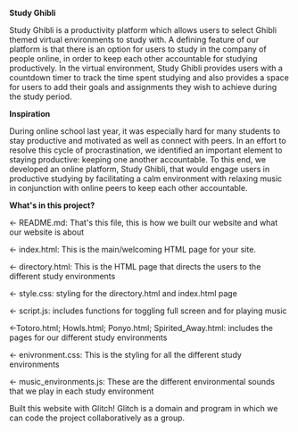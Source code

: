 **Study Ghibli**

Study Ghibli is a productivity platform which allows users to select Ghibli themed virtual environments to study with. A defining feature of our platform is that there is an option for users to study in the company of people online, in order to keep each other accountable for studying productively. In the virtual environment, Study Ghibli provides users with a countdown timer to track the time spent studying and also provides a space for users to add their goals and assignments they wish to achieve during the study period.

**Inspiration**

During online school last year, it was especially hard for many students to stay productive and motivated as well as connect with peers. In an effort to resolve this cycle of procrastination, we identified an important element to staying productive: keeping one another accountable. To this end, we developed an online platform, Study Ghibli, that would engage users in productive studying by facilitating a calm environment with relaxing music in conjunction with online peers to keep each other accountable.

**What's in this project?**

← README.md: That's this file, this is how we built our website and what our website is about

← index.html: This is the main/welcoming HTML page for your site.

← directory.html: This is the HTML page that directs the users to the different study environments

← style.css: styling for the directory.html and index.html page

← script.js: includes functions for toggling full screen and for playing music

←Totoro.html; Howls.html; Ponyo.html; Spirited_Away.html: includes the pages for our different study environments

← enivronment.css: This is the styling for all the different study environments

← music_environments.js: These are the different environmental sounds that we play in each study environment

Built this website with Glitch!
Glitch is a domain and program in which we can code the project collaboratively as a group.
